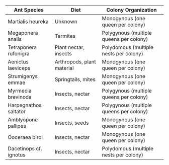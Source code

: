 | Ant Species | Diet | Colony Organization |
| --- | --- | --- |
| Martialis heureka | Unknown | Monogynous (one queen per colony) |
| Megaponera analis | Termites | Polygynous (multiple queens per colony) |
| Tetraponera rufonigra | Plant nectar, insects | Polydomous (multiple nests per colony) |
| Aenictus laeviceps | Arthropods, plant material | Monogynous (one queen per colony) |
| Strumigenys emmae | Springtails, mites | Monogynous (one queen per colony) |
| Myrmecia brevinoda | Insects, nectar | Polygynous (multiple queens per colony) |
| Harpegnathos saltator | Insects, nectar | Polygynous (multiple queens per colony) |
| Amblyopone pallipes | Insects, seeds | Monogynous (one queen per colony) |
| Ooceraea biroi | Insects, nectar | Monogynous (one queen per colony) |
| Dacetinops cf. ignotus | Insects, nectar | Polydomous (multiple nests per colony) |

